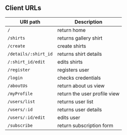 ## Client URLs

| URI path      	| Description                                    	
|---------------	|------------------------------------------------	
| `/` 	| return home 	| 
| `/shirts` 	| returns gallery shirt 	| 
  `/create`  | create shirts
| `/details/:shirt_id` 	| returns shirt details	| 
| `/:shirt_id/edit` 	|edits shirts 	| 
| `/register` 	| registers user 	| 
| `/login` 	|checks credentials	| 
| `/aboutUs` | return about us view |
| `/myProfile` | return the user profile view |
| `/users/list` 	| returns user list 	| 
| `/users/:id` 	| returns user details	| 
| `/users/:id/edit` 	| edits user 	| 
| `/subscribe` | return subscription form | 
